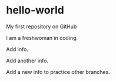 # hello-world
My first repository on GitHub

I am a freshwoman in coding.

Add info.

Add another info.

Add a new info to practice other branches.
